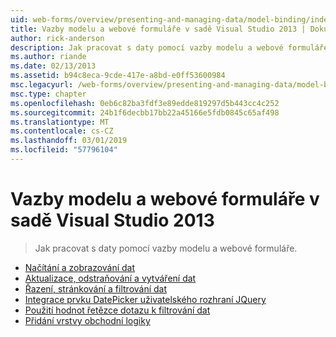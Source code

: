 ```yaml
---
uid: web-forms/overview/presenting-and-managing-data/model-binding/index
title: Vazby modelu a webové formuláře v sadě Visual Studio 2013 | Dokumentace Microsoftu
author: rick-anderson
description: Jak pracovat s daty pomocí vazby modelu a webové formuláře.
ms.author: riande
ms.date: 02/13/2013
ms.assetid: b94c8eca-9cde-417e-a8bd-e0ff53600984
msc.legacyurl: /web-forms/overview/presenting-and-managing-data/model-binding
msc.type: chapter
ms.openlocfilehash: 0eb6c82ba3fdf3e89edde819297d5b443cc4c252
ms.sourcegitcommit: 24b1f6decbb17bb22a45166e5fdb0845c65af498
ms.translationtype: MT
ms.contentlocale: cs-CZ
ms.lasthandoff: 03/01/2019
ms.locfileid: "57796104"
---
```

<a name="model-binding-and-web-forms-in-visual-studio-2013"></a>Vazby modelu a webové formuláře v sadě Visual Studio 2013
====================
> Jak pracovat s daty pomocí vazby modelu a webové formuláře.


- [Načítání a zobrazování dat](retrieving-data.md)
- [Aktualizace, odstraňování a vytváření dat](updating-deleting-and-creating-data.md)
- [Řazení, stránkování a filtrování dat](sorting-paging-and-filtering-data.md)
- [Integrace prvku DatePicker uživatelského rozhraní JQuery](integrating-jquery-ui.md)
- [Použití hodnot řetězce dotazu k filtrování dat](using-query-string-values-to-retrieve-data.md)
- [Přidání vrstvy obchodní logiky](adding-business-logic-layer.md)
